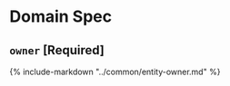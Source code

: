 # Domain Spec

<!--start-fields-->

## `owner` [Required]

{%
    include-markdown "../common/entity-owner.md"
%}

<!--end-fields-->
